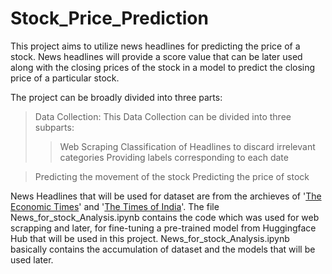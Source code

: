 # Stock_Price_Prediction
This project aims to utilize news headlines for predicting the price of a stock.
News headlines will provide a score value that can be later used along with the closing prices of the stock in a model to predict the closing price of a particular stock.

The project can be broadly divided into three parts:
> Data Collection: This Data Collection can be divided into three subparts:
>> Web Scraping
>> Classification of Headlines to discard irrelevant categories
>> Providing labels corresponding to each date

> Predicting the movement of the stock
> Predicting the price of stock

News Headlines that will be used for dataset are from the archieves of '[The Economic Times]([url](https://economictimes.indiatimes.com/))' and '[The Times of India]([url](https://timesofindia.indiatimes.com/))'.
The file News_for_stock_Analysis.ipynb contains the code which was used for web scrapping and later, for fine-tuning a pre-trained model from Huggingface Hub that will be used in this project.
News_for_stock_Analysis.ipynb basically contains the accumulation of dataset and the models that will be used later.
